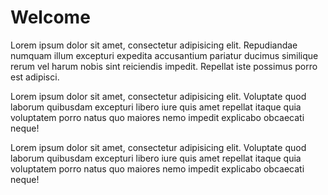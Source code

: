 # Welcome

Lorem ipsum dolor sit amet, consectetur adipisicing elit. Repudiandae numquam illum excepturi expedita accusantium pariatur ducimus similique rerum vel harum nobis sint reiciendis impedit. Repellat iste possimus porro est adipisci.

Lorem ipsum dolor sit amet, consectetur adipisicing elit. Voluptate quod laborum quibusdam excepturi libero iure quis amet repellat itaque quia voluptatem porro natus quo maiores nemo impedit explicabo obcaecati neque!

Lorem ipsum dolor sit amet, consectetur adipisicing elit. Voluptate quod laborum quibusdam excepturi libero iure quis amet repellat itaque quia voluptatem porro natus quo maiores nemo impedit explicabo obcaecati neque!